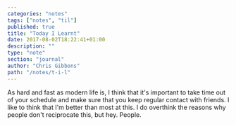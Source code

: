```yaml
---
categories: "notes"
tags: ["notes", "til"]
published: true
title: "Today I Learnt"
date: 2017-08-02T18:22:41+01:00
description: ""
type: "note"
section: "journal"
author: "Chris Gibbons"
path: "/notes/t-i-l"
---
```


As hard and fast as modern life is, I think that it's important to take time out of your schedule and make sure that you keep regular contact with friends. I like to think that I'm better than most at this. I do overthink the reasons why people don't reciprocate this, but hey. People.
